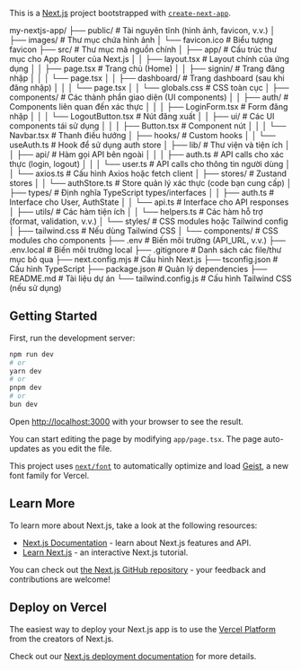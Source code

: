 This is a [Next.js](https://nextjs.org) project bootstrapped with [`create-next-app`](https://nextjs.org/docs/app/api-reference/cli/create-next-app).

my-nextjs-app/
├── public/                     # Tài nguyên tĩnh (hình ảnh, favicon, v.v.)
│   ├── images/                 # Thư mục chứa hình ảnh
│   └── favicon.ico             # Biểu tượng favicon
├── src/                        # Thư mục mã nguồn chính
│   ├── app/                    # Cấu trúc thư mục cho App Router của Next.js
│   │   ├── layout.tsx          # Layout chính của ứng dụng
│   │   ├── page.tsx            # Trang chủ (Home)
│   │   ├── signin/             # Trang đăng nhập
│   │   │   └── page.tsx
│   │   ├── dashboard/          # Trang dashboard (sau khi đăng nhập)
│   │   │   └── page.tsx
│   │   └── globals.css         # CSS toàn cục
│   ├── components/             # Các thành phần giao diện (UI components)
│   │   ├── auth/               # Components liên quan đến xác thực
│   │   │   ├── LoginForm.tsx   # Form đăng nhập
│   │   │   └── LogoutButton.tsx # Nút đăng xuất
│   │   ├── ui/                 # Các UI components tái sử dụng
│   │   │   ├── Button.tsx      # Component nút
│   │   │   └── Navbar.tsx      # Thanh điều hướng
│   ├── hooks/                  # Custom hooks
│   │   └── useAuth.ts          # Hook để sử dụng auth store
│   ├── lib/                    # Thư viện và tiện ích
│   │   ├── api/                # Hàm gọi API bên ngoài
│   │   │   ├── auth.ts         # API calls cho xác thực (login, logout)
│   │   │   └── user.ts         # API calls cho thông tin người dùng
│   │   └── axios.ts            # Cấu hình Axios hoặc fetch client
│   ├── stores/                 # Zustand stores
│   │   └── authStore.ts        # Store quản lý xác thực (code bạn cung cấp)
│   ├── types/                  # Định nghĩa TypeScript types/interfaces
│   │   ├── auth.ts             # Interface cho User, AuthState 
│   │   └── api.ts              # Interface cho API responses
│   ├── utils/                  # Các hàm tiện ích
│   │   └── helpers.ts          # Các hàm hỗ trợ (format, validation, v.v.)
│   └── styles/                 # CSS modules hoặc Tailwind config
│       ├── tailwind.css        # Nếu dùng Tailwind CSS
│       └── components/         # CSS modules cho components
├── .env                        # Biến môi trường (API_URL, v.v.)
├── .env.local                  # Biến môi trường local
├── .gitignore                  # Danh sách các file/thư mục bỏ qua
├── next.config.mjs             # Cấu hình Next.js
├── tsconfig.json               # Cấu hình TypeScript
├── package.json                # Quản lý dependencies
├── README.md                   # Tài liệu dự án
└── tailwind.config.js          # Cấu hình Tailwind CSS (nếu sử dụng)

## Getting Started

First, run the development server:

```bash
npm run dev
# or
yarn dev
# or
pnpm dev
# or
bun dev
```

Open [http://localhost:3000](http://localhost:3000) with your browser to see the result.

You can start editing the page by modifying `app/page.tsx`. The page auto-updates as you edit the file.

This project uses [`next/font`](https://nextjs.org/docs/app/building-your-application/optimizing/fonts) to automatically optimize and load [Geist](https://vercel.com/font), a new font family for Vercel.

## Learn More

To learn more about Next.js, take a look at the following resources:

- [Next.js Documentation](https://nextjs.org/docs) - learn about Next.js features and API.
- [Learn Next.js](https://nextjs.org/learn) - an interactive Next.js tutorial.

You can check out [the Next.js GitHub repository](https://github.com/vercel/next.js) - your feedback and contributions are welcome!

## Deploy on Vercel

The easiest way to deploy your Next.js app is to use the [Vercel Platform](https://vercel.com/new?utm_medium=default-template&filter=next.js&utm_source=create-next-app&utm_campaign=create-next-app-readme) from the creators of Next.js.

Check out our [Next.js deployment documentation](https://nextjs.org/docs/app/building-your-application/deploying) for more details.
